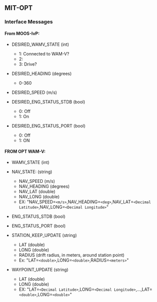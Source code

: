 ## MIT-OPT

### Interface Messages

#### From MOOS-IvP:

   * DESIRED_WAMV_STATE (int)
     * 1: Connected to WAM-V?
     * 2:
     * 3: Drive?     

   * DESIRED_HEADING (degrees)
     * 0-360  

   * DESIRED_SPEED (m/s)

   * DESIRED_ENG_STATUS_STDB (bool)
     * 0: Off
     * 1: On 

   * DESIRED_ENG_STATUS_PORT (bool)
     * 0: Off
     * 1: ON

   

#### FROM OPT WAM-V: 

   * WAMV_STATE (int)

   * NAV_STATE: (string)
     * NAV_SPEED  (m/s)
     * NAV_HEADING (degrees)
     * NAV_LAT (double)
     * NAV_LONG (double)
     * EX: "NAV_SPEED=`<m/s>`,NAV_HEADING=`<deg>`,NAV_LAT=`<Decimal Latitude>`,NAV_LONG=`<Decimal Longitude>`"

   * ENG_STATUS_STDB (bool)

   * ENG_STATUS_PORT (bool)
     
   * STATION_KEEP_UPDATE (string)
     * LAT (double)
     * LONG (double)
     * RADIUS (drift radius, in meters, around station point)
     * Ex: "LAT=`<double>`,LONG=`<double>`,RADIUS=`<meters>`"
    
   * WAYPOINT_UPDATE (string)
     * LAT (double)
     * LONG (double)
     * EX: "LAT=`<Decimal Latitude>`,LONG=`<Decimal Longitude>`,...,LAT=`<double>`,LONG=`<double>`"
